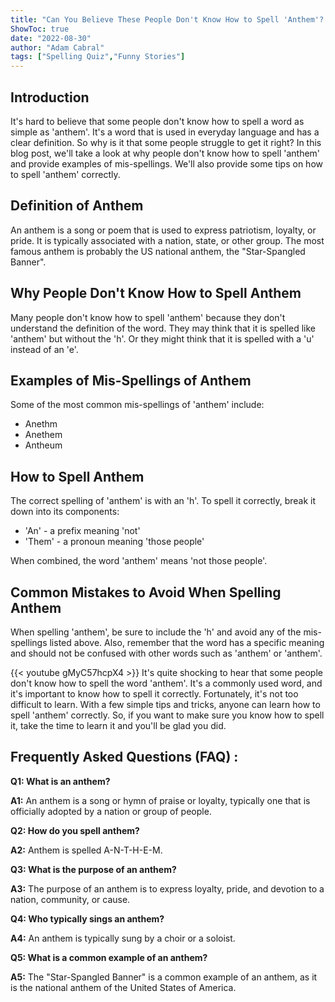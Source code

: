 ```yaml
---
title: "Can You Believe These People Don't Know How to Spell 'Anthem'? Find Out Now!"
ShowToc: true 
date: "2022-08-30"
author: "Adam Cabral" 
tags: ["Spelling Quiz","Funny Stories"]
---
```

## Introduction

It's hard to believe that some people don't know how to spell a word as simple as 'anthem'. It's a word that is used in everyday language and has a clear definition. So why is it that some people struggle to get it right? In this blog post, we'll take a look at why people don't know how to spell 'anthem' and provide examples of mis-spellings. We'll also provide some tips on how to spell 'anthem' correctly. 

## Definition of Anthem

An anthem is a song or poem that is used to express patriotism, loyalty, or pride. It is typically associated with a nation, state, or other group. The most famous anthem is probably the US national anthem, the "Star-Spangled Banner". 

## Why People Don't Know How to Spell Anthem

Many people don't know how to spell 'anthem' because they don't understand the definition of the word. They may think that it is spelled like 'anthem' but without the 'h'. Or they might think that it is spelled with a 'u' instead of an 'e'. 

## Examples of Mis-Spellings of Anthem

Some of the most common mis-spellings of 'anthem' include:

- Anethm
- Anethem
- Antheum

## How to Spell Anthem

The correct spelling of 'anthem' is with an 'h'. To spell it correctly, break it down into its components:

- 'An' - a prefix meaning 'not'
- 'Them' - a pronoun meaning 'those people'

When combined, the word 'anthem' means 'not those people'. 

## Common Mistakes to Avoid When Spelling Anthem

When spelling 'anthem', be sure to include the 'h' and avoid any of the mis-spellings listed above. Also, remember that the word has a specific meaning and should not be confused with other words such as 'anthem' or 'anthem'.

{{< youtube gMyC57hcpX4 >}} 
It's quite shocking to hear that some people don't know how to spell the word 'anthem'. It's a commonly used word, and it's important to know how to spell it correctly. Fortunately, it's not too difficult to learn. With a few simple tips and tricks, anyone can learn how to spell 'anthem' correctly. So, if you want to make sure you know how to spell it, take the time to learn it and you'll be glad you did.

## Frequently Asked Questions (FAQ) :
**Q1: What is an anthem?**

**A1:** An anthem is a song or hymn of praise or loyalty, typically one that is officially adopted by a nation or group of people. 

**Q2: How do you spell anthem?**

**A2:** Anthem is spelled A-N-T-H-E-M. 

**Q3: What is the purpose of an anthem?**

**A3:** The purpose of an anthem is to express loyalty, pride, and devotion to a nation, community, or cause. 

**Q4: Who typically sings an anthem?**

**A4:** An anthem is typically sung by a choir or a soloist. 

**Q5: What is a common example of an anthem?**

**A5:** The "Star-Spangled Banner" is a common example of an anthem, as it is the national anthem of the United States of America.





